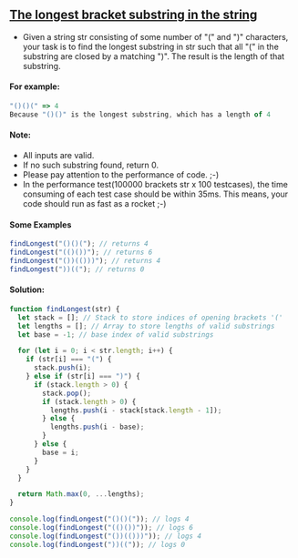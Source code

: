 ## [The longest bracket substring in the string](https://www.codewars.com/kata/584c3e45710dca21be000088)

- Given a string str consisting of some number of "(" and ")" characters, your task is to find the longest substring in str such that all "(" in the substring are closed by a matching ")". The result is the length of that substring.

#### For example:

```js
"()()(" => 4
Because "()()" is the longest substring, which has a length of 4
```

#### Note:

- All inputs are valid.
- If no such substring found, return 0.
- Please pay attention to the performance of code. ;-)
- In the performance test(100000 brackets str x 100 testcases), the time consuming of each test case should be within 35ms. This means, your code should run as fast as a rocket ;-)

#### Some Examples

```js
findLongest("()()("); // returns 4
findLongest("(()())"); // returns 6
findLongest("())(()))"); // returns 4
findLongest("))(("); // returns 0
```

#### Solution:

```js
function findLongest(str) {
  let stack = []; // Stack to store indices of opening brackets '('
  let lengths = []; // Array to store lengths of valid substrings
  let base = -1; // base index of valid substrings

  for (let i = 0; i < str.length; i++) {
    if (str[i] === "(") {
      stack.push(i);
    } else if (str[i] === ")") {
      if (stack.length > 0) {
        stack.pop();
        if (stack.length > 0) {
          lengths.push(i - stack[stack.length - 1]);
        } else {
          lengths.push(i - base);
        }
      } else {
        base = i;
      }
    }
  }

  return Math.max(0, ...lengths);
}

console.log(findLongest("()()(")); // logs 4
console.log(findLongest("(()())")); // logs 6
console.log(findLongest("())(()))")); // logs 4
console.log(findLongest("))((")); // logs 0
```
